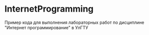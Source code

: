 # InternetProgramming
Пример кода для выполнения лабораторных работ по дисциплине "Интернет программирование" в УлГТУ
